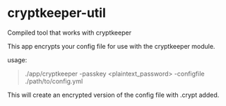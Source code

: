 # cryptkeeper-util
 Compiled tool that works with cryptkeeper

 This app encrypts your config file for use with the cryptkeeper module.

 usage:

 > ./app/cryptkeeper -passkey <plaintext_password> -configfile ./path/to/config.yml

 This will create an encrypted version of the config file with .crypt added.
